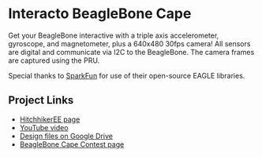 Interacto BeagleBone Cape
=========================

Get your BeagleBone interactive with a triple axis accelerometer, gyroscope, and magnetometer, plus a 640x480 30fps camera! All sensors are digital and communicate via I2C to the BeagleBone. The camera frames are captured using the PRU.

Special thanks to <a href="http://www.sparkfun.com/">SparkFun</a> for use of their open-source EAGLE libraries.

## Project Links
- <a href="http://www.hitchhikeree.org/beaglebone_capes/interacto/">HitchhikerEE page</a>
- <a href="http://www.youtube.com/watch?v=t2w74zxGNqg">YouTube video</a>
- <a href="https://docs.google.com/folder/d/0B5HjtPsFD8u5ZUltQlZ1RDNVN1U/edit">Design files on Google Drive</a>
- <a href="http://beagleboard.org/CapeContest/entries/Interacto/">BeagleBone Cape Contest page</a>
